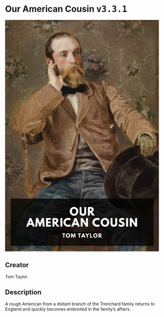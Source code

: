 
# Our American Cousin <kbd>v3.3.1</kbd>

<center>
  <img src="./cover-1024.jpg"/>
</center>

## Creator
Tom Taylor

## Description
A rough American from a distant branch of the Trenchard family returns to England and quickly becomes embroiled in the family’s affairs.
